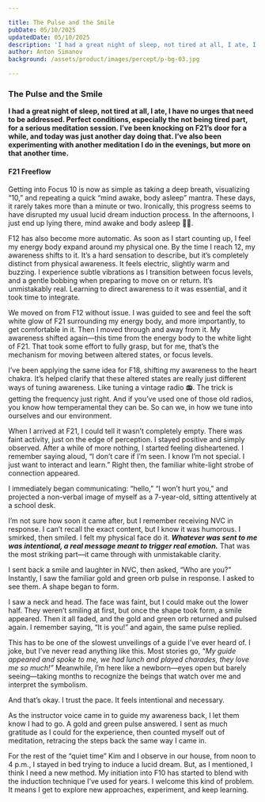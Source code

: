 ```yaml
---

title: The Pulse and the Smile
pubDate: 05/10/2025
updatedDate: 05/10/2025
description: 'I had a great night of sleep, not tired at all, I ate, I have no urges that need to be addressed. Perfect conditions, especially the not being tired part, for a serious meditation session. I’ve been knocking on F21’s door for a while, and today was just another day doing that. I’ve also been experimenting with another meditation I do in the evenings, but more on that another time.'
author: Anton Simanov
background: /assets/product/images/percept/p-bg-03.jpg

---
```


### The Pulse and the Smile

**I had a great night of sleep, not tired at all, I ate, I have no urges that need to be addressed. Perfect conditions, especially the not being tired part, for a serious meditation session. I’ve been knocking on F21’s door for a while, and today was just another day doing that. I’ve also been experimenting with another meditation I do in the evenings, but more on that another time.**

#### F21 Freeflow

Getting into Focus 10 is now as simple as taking a deep breath, visualizing “10,” and repeating a quick “mind awake, body asleep” mantra. These days, it rarely takes more than a minute or two. Ironically, this progress seems to have disrupted my usual lucid dream induction process. In the afternoons, I just end up lying there, mind awake and body asleep 🤦‍♂️.

F12 has also become more automatic. As soon as I start counting up, I feel my energy body expand around my physical one. By the time I reach 12, my awareness shifts to it. It’s a hard sensation to describe, but it’s completely distinct from physical awareness. It feels electric, slightly warm and buzzing. I experience subtle vibrations as I transition between focus levels, and a gentle bobbing when preparing to move on or return. It’s unmistakably real. Learning to direct awareness to it was essential, and it took time to integrate.

We moved on from F12 without issue. I was guided to see and feel the soft white glow of F21 surrounding my energy body, and more importantly, to get comfortable in it. Then I moved through and away from it. My awareness shifted again—this time from the energy body to the white light of F21. That took some effort to fully grasp, but for me, that’s the mechanism for moving between altered states, or focus levels.

I’ve been applying the same idea for F18, shifting my awareness to the heart chakra. It’s helped clarify that these altered states are really just different ways of tuning awareness. Like tuning a vintage radio 📻. The trick is getting the frequency just right. And if you’ve used one of those old radios, you know how temperamental they can be. So can we, in how we tune into ourselves and our environment.

When I arrived at F21, I could tell it wasn’t completely empty. There was faint activity, just on the edge of perception. I stayed positive and simply observed. After a while of more nothing, I started feeling disheartened. I remember saying aloud, “I don’t care if I’m seen. I know I’m not special. I just want to interact and learn.” Right then, the familiar white-light strobe of connection appeared.

I immediately began communicating: “hello,” “I won’t hurt you,” and projected a non-verbal image of myself as a 7-year-old, sitting attentively at a school desk.

I’m not sure how soon it came after, but I remember receiving NVC in response. I can’t recall the exact content, but I know it was humorous. I smirked, then smiled. I felt my physical face do it. ***Whatever was sent to me was intentional, a real message meant to trigger real emotion.*** That was the most striking part—it came through with unmistakable clarity.

I sent back a smile and laughter in NVC, then asked, “Who are you?” Instantly, I saw the familiar gold and green orb pulse in response. I asked to see them. A shape began to form.

I saw a neck and head. The face was faint, but I could make out the lower half. They weren’t smiling at first, but once the shape took form, a smile appeared. Then it all faded, and the gold and green orb returned and pulsed again. I remember saying, “It is you!” and again, the same pulse replied.

This has to be one of the slowest unveilings of a guide I’ve ever heard of. I joke, but I’ve never read anything like this. Most stories go, *“My guide appeared and spoke to me, we had lunch and played charades, they love me so much!”* Meanwhile, I’m here like a newborn—eyes open but barely seeing—taking months to recognize the beings that watch over me and interpret the symbolism.

And that’s okay. I trust the pace. It feels intentional and necessary.

As the instructor voice came in to guide my awareness back, I let them know I had to go. A gold and green pulse answered. I sent as much gratitude as I could for the experience, then counted myself out of meditation, retracing the steps back the same way I came in.

For the rest of the “quiet time” Kim and I observe in our house, from noon to 4 p.m., I stayed in bed trying to induce a lucid dream. But, as I mentioned, I think I need a new method. My initiation into F10 has started to blend with the induction technique I’ve used for years. I welcome this kind of problem. It means I get to explore new approaches, experiment, and keep learning.